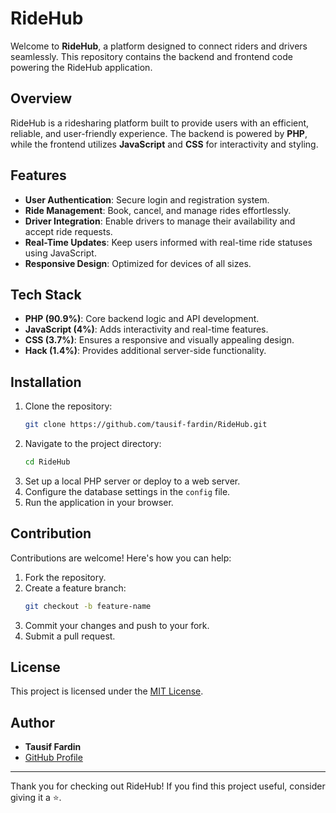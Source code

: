# RideHub

Welcome to **RideHub**, a platform designed to connect riders and drivers seamlessly. This repository contains the backend and frontend code powering the RideHub application.

## Overview

RideHub is a ridesharing platform built to provide users with an efficient, reliable, and user-friendly experience. The backend is powered by **PHP**, while the frontend utilizes **JavaScript** and **CSS** for interactivity and styling.

## Features

- **User Authentication**: Secure login and registration system.
- **Ride Management**: Book, cancel, and manage rides effortlessly.
- **Driver Integration**: Enable drivers to manage their availability and accept ride requests.
- **Real-Time Updates**: Keep users informed with real-time ride statuses using JavaScript.
- **Responsive Design**: Optimized for devices of all sizes.

## Tech Stack

- **PHP (90.9%)**: Core backend logic and API development.
- **JavaScript (4%)**: Adds interactivity and real-time features.
- **CSS (3.7%)**: Ensures a responsive and visually appealing design.
- **Hack (1.4%)**: Provides additional server-side functionality.

## Installation

1. Clone the repository:
   ```bash
   git clone https://github.com/tausif-fardin/RideHub.git
   ```
2. Navigate to the project directory:
   ```bash
   cd RideHub
   ```
3. Set up a local PHP server or deploy to a web server.
4. Configure the database settings in the `config` file.
5. Run the application in your browser.

## Contribution

Contributions are welcome! Here's how you can help:
1. Fork the repository.
2. Create a feature branch:
   ```bash
   git checkout -b feature-name
   ```
3. Commit your changes and push to your fork.
4. Submit a pull request.

## License

This project is licensed under the [MIT License](LICENSE).

## Author

- **Tausif Fardin**
- [GitHub Profile](https://github.com/tausif-fardin)

---

Thank you for checking out RideHub! If you find this project useful, consider giving it a ⭐.
